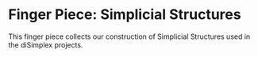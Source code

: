 # Finger Piece: Simplicial Structures

This finger piece collects our construction of Simplicial Structures used
in the diSimplex projects.

